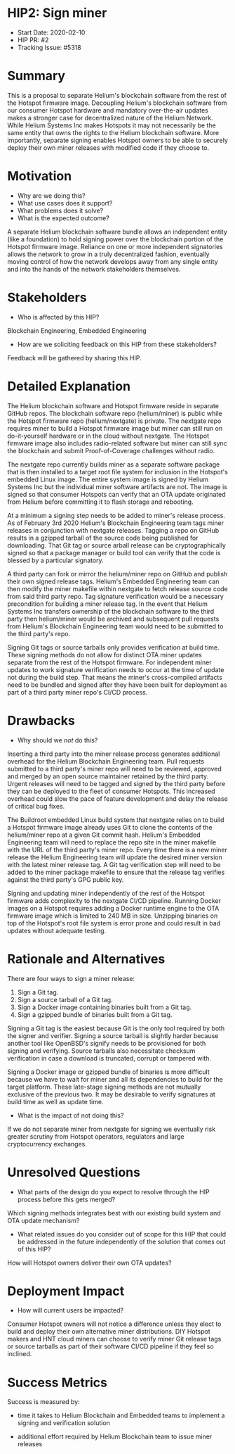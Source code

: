 # HIP2: Sign miner

- Start Date: 2020-02-10
- HIP PR: #2
- Tracking Issue: #5318

# Summary

This is a proposal to separate Helium's blockchain software from the rest of the
Hotspot firmware image. Decoupling Helium's blockchain software from our
consumer Hotspot hardware and mandatory over-the-air updates makes a stronger
case for decentralized nature of the Helium Network. While Helium Systems Inc
makes Hotspots it may not necessarily be the same entity that owns the rights to
the Helium blockchain software. More importantly, separate signing enables
Hotspot owners to be able to securely deploy their own miner releases with
modified code if they choose to.

# Motivation

- Why are we doing this?
- What use cases does it support?
- What problems does it solve?
- What is the expected outcome?

A separate Helium blockchain software bundle allows an independent entity (like
a foundation) to hold signing power over the blockchain portion of the Hotspot
firmware image. Reliance on one or more independent signatories allows the
network to grow in a truly decentralized fashion, eventually moving control of
how the network develops away from any single entity and into the hands of the
network stakeholders themselves.

# Stakeholders

- Who is affected by this HIP?

Blockchain Engineering, Embedded Engineering

- How are we soliciting feedback on this HIP from these stakeholders?

Feedback will be gathered by sharing this HIP.

# Detailed Explanation

The Helium blockchain software and Hotspot firmware reside in separate GitHub
repos. The blockchain software repo (helium/miner) is public while the Hotspot
firmware repo (helium/nextgate) is private. The nextgate repo requires miner to
build a Hotspot firmware image but miner can still run on do-it-yourself
hardware or in the cloud without nextgate. The Hotspot firmware image also
includes radio-related software but miner can still sync the blockchain and
submit Proof-of-Coverage challenges without radio.

The nextgate repo currently builds miner as a separate software package that is
then installed to a target root file system for inclusion in the Hotspot's
embedded Linux image. The entire system image is signed by Helium Systems Inc
but the individual miner software artifacts are not. The image is signed so that
consumer Hotspots can verify that an OTA update originated from Helium before
committing it to flash storage and rebooting.

At a minimum a signing step needs to be added to miner's release process. As of
February 3rd 2020 Helium's Blockchain Engineering team tags miner releases in
conjunction with nextgate releases. Tagging a repo on GitHub results in a
gzipped tarball of the source code being published for downloading. That Git tag
or source arball release can be cryptographically signed so that a package
manager or build tool can verify that the code is blessed by a particular
signatory.

A third party can fork or mirror the helium/miner repo on GitHub and publish
their own signed release tags. Helium's Embedded Engineering team can then
modify the miner makefile within nextgate to fetch release source code from said
third party repo. Tag signature verification would be a necessary precondition
for building a miner release tag. In the event that Helium Systems Inc transfers
ownership of the blockchain software to the third party then helium/miner would
be archived and subsequent pull requests from Helium's Blockchain Engineering
team would need to be submitted to the third party's repo.

Signing Git tags or source tarballs only provides verification at build time.
These signing methods do not allow for distinct OTA miner updates separate from
the rest of the Hotspot firmware. For independent miner updates to work
signature verification needs to occur at the time of update not during the build
step. That means the miner's cross-compiled artifacts need to be bundled and
signed after they have been built for deployment as part of a third party miner
repo's CI/CD process.

# Drawbacks

- Why should we _not_ do this?

Inserting a third party into the miner release process generates additional
overhead for the Helium Blockchain Engineering team. Pull requests submitted to
a third party's miner repo will need to be reviewed, approved and merged by an
open source maintainer retained by the third party. Urgent releases will need to
be tagged and signed by the third party before they can be deployed to the fleet
of consumer Hotspots. This increased overhead could slow the pace of feature
development and delay the release of critical bug fixes.

The Buildroot embedded Linux build system that nextgate relies on to build a
Hotspot firmware image already uses Git to clone the contents of the
helium/miner repo at a given Git commit hash. Helium's Embedded Engineering
team will need to replace the repo site in the miner makefile with the URL of
the third party's miner repo. Every time there is a new miner release the
Helium Engineering team will update the desired miner version with the latest
miner release tag. A Git tag verification step will need to be added to the
miner package makefile to ensure that the release tag verifies against the third
party's GPG public key.

Signing and updating miner independently of the rest of the Hotspot firmware
adds complexity to the nextgate CI/CD pipeline. Running Docker images on a
Hotspot requires adding a Docker runtime engine to the OTA firmware image which
is limited to 240 MB in size. Unzipping binaries on top of the Hotspot's root
file system is error prone and could result in bad updates without adequate
testing.

# Rationale and Alternatives

There are four ways to sign a miner release:

1. Sign a Git tag.
2. Sign a source tarball of a Git tag.
3. Sign a Docker image containing binaries built from a Git tag.
4. Sign a gzipped bundle of binaries built from a Git tag.

Signing a Git tag is the easiest because Git is the only tool required by both
the signer and verifier. Signing a source tarball is slightly harder because
another tool like OpenBSD's signify needs to be provisioned for both signing and
verifying. Source tarballs also necessitate checksum verification in case a
download is truncated, corrupt or tampered with.

Signing a Docker image or gzipped bundle of binaries is more difficult because
we have to wait for miner and all its dependencies to build for the target
platform. These late-stage signing methods are not mutually exclusive of the
previous two. It may be desirable to verify signatures at build time as well as
update time.

- What is the impact of not doing this?

If we do not separate miner from nextgate for signing we eventually risk greater
scrutiny from Hotspot operators, regulators and large cryptocurrency exchanges.

# Unresolved Questions

- What parts of the design do you expect to resolve through the HIP process
  before this gets merged?

Which signing methods integrates best with our existing build system and OTA
update mechanism?

- What related issues do you consider out of scope for this HIP that could be
  addressed in the future independently of the solution that comes out of this HIP?

How will Hotspot owners deliver their own OTA updates?

# Deployment Impact

- How will current users be impacted?

Consumer Hotspot owners will not notice a difference unless they elect to build
and deploy their own alternative miner distributions. DIY Hotspot makers and HNT
cloud miners can choose to verify miner Git release tags or source tarballs as
part of their software CI/CD pipeline if they feel so inclined.

# Success Metrics

Success is measured by:

- time it takes to Helium Blockchain and Embedded teams to implement a signing
  and verification solution

- additional effort required by Helium Blockchain team to issue miner releases
